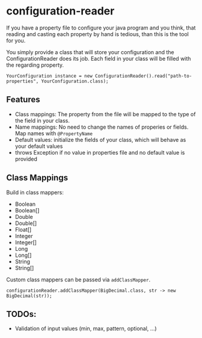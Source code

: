 # configuration-reader

If you have a property file to configure your java program and you think, that reading and casting each property by hand is tedious, than this is the tool for you.

You simply provide a class that will store your configuration and the ConfigurationReader does its job.
Each field in your class will be filled with the regarding property.

`YourConfiguration instance = new ConfigurationReader().read("path-to-properties", YourConfiguration.class);`     

## Features

- Class mappings: The property from the file will be mapped to the type of the field in your class. 
- Name mappings: No need to change the names of properies or fields. Map names with `@PropertyName`
- Default values: initialize the fields of your class, which will behave as your default values
- throws Exception if no value in properties file and no default value is provided 

## Class Mappings

Build in class mappers:
- Boolean
- Boolean[]
- Double
- Double[]
- Float[]
- Integer
- Integer[]
- Long
- Long[]
- String
- String[]

Custom class mappers can be passed via `addClassMapper`.

`configurationReader.addClassMapper(BigDecimal.class, str -> new BigDecimal(str));`

## TODOs:
- Validation of input values (min, max, pattern, optional, ...)
